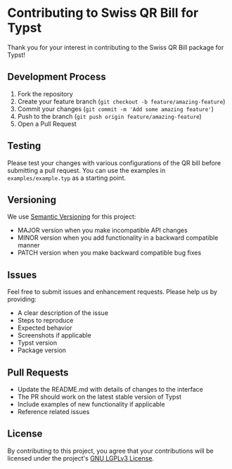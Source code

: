 # Contributing to Swiss QR Bill for Typst

Thank you for your interest in contributing to the Swiss QR Bill package for Typst!

## Development Process

1. Fork the repository
2. Create your feature branch (`git checkout -b feature/amazing-feature`)
3. Commit your changes (`git commit -m 'Add some amazing feature'`)
4. Push to the branch (`git push origin feature/amazing-feature`)
5. Open a Pull Request

## Testing

Please test your changes with various configurations of the QR bill before submitting a pull request. You can use the examples in `examples/example.typ` as a starting point.

## Versioning

We use [Semantic Versioning](https://semver.org/) for this project:

- MAJOR version when you make incompatible API changes
- MINOR version when you add functionality in a backward compatible manner
- PATCH version when you make backward compatible bug fixes

## Issues

Feel free to submit issues and enhancement requests. Please help us by providing:

- A clear description of the issue
- Steps to reproduce
- Expected behavior
- Screenshots if applicable
- Typst version
- Package version

## Pull Requests

- Update the README.md with details of changes to the interface
- The PR should work on the latest stable version of Typst
- Include examples of new functionality if applicable
- Reference related issues

## License

By contributing to this project, you agree that your contributions will be licensed under the project's [GNU LGPLv3 License](LICENSE).
